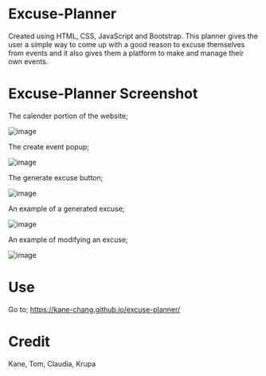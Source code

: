 # Excuse-Planner

Created using HTML, CSS, JavaScript and Bootstrap. This planner gives the user a simple way to come up with a good reason to excuse themselves from events and it also gives them a platform to make and manage their own events.

# Excuse-Planner Screenshot

The calender portion of the website;

![image](https://github.com/kane-chang/excuse-planner/assets/4332402/d872f97f-7a70-4d0c-a9e2-96d347106791)

The create event popup;

![image](https://github.com/kane-chang/excuse-planner/assets/4332402/1e78066e-b50b-488f-9ed5-6f338d7693f3)

The generate excuse button;

![image](https://github.com/kane-chang/excuse-planner/assets/4332402/fc484d53-6943-44ff-b215-1fefa5ff2fb2)

An example of a generated excuse;

![image](https://github.com/kane-chang/excuse-planner/assets/4332402/f585b554-5442-4978-a821-f95166152ca9)

An example of modifying an excuse;

![image](https://github.com/kane-chang/excuse-planner/assets/4332402/34e4df36-0e81-458e-bd94-66ec6412a895)


# Use

Go to; https://kane-chang.github.io/excuse-planner/

# Credit 

Kane, Tom, Claudia, Krupa
